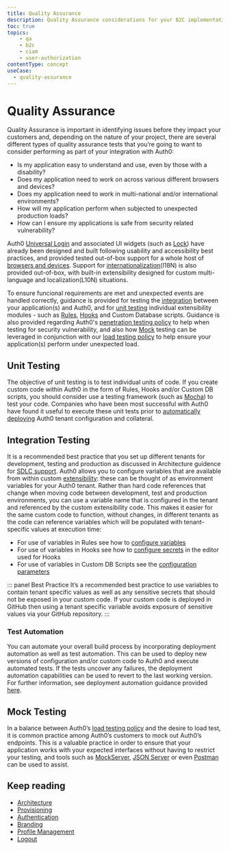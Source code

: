 ```yaml
---
title: Quality Assurance
description: Quality Assurance considerations for your B2C implementation.
toc: true
topics:
    - qa
    - b2c
    - ciam
    - user-authorization
contentType: concept
useCase:
  - quality-assurance
---
```

# Quality Assurance

Quality Assurance is important in identifying issues before they impact your customers and, depending on the nature of your project, there are several different types of quality assurance tests that you’re going to want to consider performing as part of your integration with Auth0:

* Is my application easy to understand and use, even by those with a disability? 
* Does my application need to work on across various different browsers and devices?
* Does my application need to work in multi-national and/or international environments? 
* How will my application perform when subjected to unexpected production loads?
* How can I ensure my applications is safe from security related vulnerability?

Auth0 [Universal Login](/universal-login) and associated UI widgets (such as [Lock](/libraries/lock)) have already been designed and built following usability and accessibility best practices, and provided tested out-of-box support for a whole host of [browsers and devices](/support/matrix#browsers). Support for [internationalization](/docs/i18n)(I18N) is also provided out-of-box, with built-in extensibility designed for custom multi-language and localization(L10N) situations.  

To ensure funcional requirements are met and unexpected events are handled correctly, guidance is provided for testing the [integration](#integration-testing) between your application(s) and Auth0, and for [unit testing](#unit-testing) individual extensibility modules - such as [Rules](/rules/guides/debug#try-this-rule), [Hooks](/hooks/guides/edit-hooks-using-dashboard#test-hooks) and Custom Database scripts. Guidance is also provided regarding Auth0's [penetration testing policy](/policies/penetration-testing) to help when testing for security vulnerability, and also how [Mock](#mock-testing) testing can be leveraged in conjunction with our [load testing policy](/policies/load-testing) to help ensure your application(s) perform under unexpected load.  


## Unit Testing

The objective of unit testing is to test individual units of code. If you create custom code within Auth0 in the form of Rules, Hooks and/or Custom DB scripts, you should consider use a testing framework (such as [Mocha](https://mochajs.org/)) to test your code. Companies who have been most successful with Auth0 have found it useful to execute these unit tests prior to [automatically deploying](architecture-scenarios/implementation/b2c/b2c-deployment) Auth0 tenant configuration and collateral.


## Integration Testing 

It is a recommended best practice that you set up different tenants for development, testing and production as discussed in Architecture guidence for [SDLC support](architecture-scenarios/implementation/b2c/b2c-architecture#sdlc-support). Auth0 allows you to configure variables that are available from within custom [extensibility](/topics/extensibility): these can be thought of as environment variables for your Auth0 tenant. Rather than hard code references that change when moving code between development, test and production environments, you can use a variable name that is configured in the tenant and referenced by the custom extensibility code. This makes it easier for the same custom code to function, without changes, in different tenants as the code can reference variables which will be populated with tenant-specific values at execution time:

* For use of variables in Rules see how to [configure variables](/rules/guides/configuration#configure-values)
* For use of variables in Hooks see how to [configure secrets](https://webtask.io/docs/editor/secrets) in the editor used for Hooks
* For use of variables in Custom DB Scripts see the [configuration parameters](/connections/database/custom-db/create-db-connection#step-3-add-configuration-parameters) 

::: panel Best Practice
It’s a recommended best practice to use variables to contain tenant specific values as well as any sensitive secrets that should not be exposed in your custom code. If your custom code is deployed in GitHub then using a tenant specific variable avoids exposure of sensitive values via your GitHub repository.
:::

### Test Automation

You can automate your overall build process by incorporating deployment automation as well as test automation. This can be used to deploy new versions of configuration and/or custom code to Auth0 and execute automated tests. If the tests uncover any failures, the deployment automation capabilities can be used to revert to the last working version. For further information, see deployment automation guidance provided [here](/architecture-scenarios/implementation/b2c/b2c-deployment).

## Mock Testing 

In a balance between Auth0’s [load testing policy](/policies/load-testing) and the desire to load test, it is common practice among Auth0’s customers to mock out Auth0’s endpoints. This is a valuable practice in order to ensure that your application works with your expected interfaces without having to restrict your testing, and tools such as [MockServer](http://www.mock-server.com/), [JSON Server](https://github.com/typicode/json-server) or even [Postman](https://learning.getpostman.com/docs/postman/mock_servers/setting_up_mock/) can be used to assist. 


## Keep reading

* [Architecture](/architecture-scenarios/implementation/b2c/b2c-architecture)
* [Provisioning](/architecture-scenarios/implementation/b2c/b2c-provisioning)
* [Authentication](/architecture-scenarios/implementation/b2c/b2c-authentication)
* [Branding](/architecture-scenarios/implementation/b2c/b2c-branding)
* [Profile Management](/architecture-scenarios/implementation/b2c/b2c-profile-mgmt)
* [Logout](/architecture-scenarios/implementation/b2c/b2c-logout)

